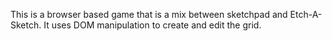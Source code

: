 This is a browser based game that is a mix between sketchpad and Etch-A-Sketch. It uses DOM manipulation to create and edit the grid.
